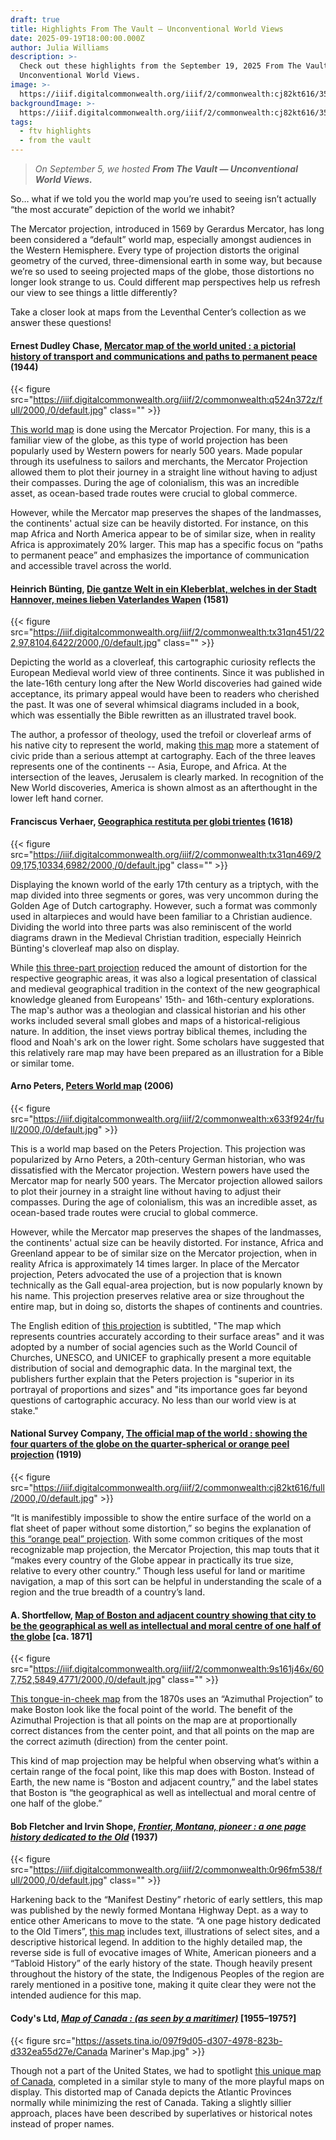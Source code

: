 ```yaml
---
draft: true
title: Highlights From The Vault — Unconventional World Views
date: 2025-09-19T18:00:00.000Z
author: Julia Williams
description: >-
  Check out these highlights from the September 19, 2025 From The Vault —
  Unconventional World Views.
image: >-
  https://iiif.digitalcommonwealth.org/iiif/2/commonwealth:cj82kt616/356,1639,10181,3753/,1200/0/default.jpg
backgroundImage: >-
  https://iiif.digitalcommonwealth.org/iiif/2/commonwealth:cj82kt616/356,1639,10181,3753/,1200/0/default.jpg
tags:
  - ftv highlights
  - from the vault
---
```


> *On September 5, we hosted **From The Vault — Unconventional World Views.***

So… what if we told you the world map you’re used to seeing isn’t actually “the most accurate” depiction of the world we inhabit?

The Mercator projection, introduced in 1569 by Gerardus Mercator, has long been considered a “default” world map, especially amongst audiences in the Western Hemisphere. Every type of projection distorts the original geometry of the curved, three-dimensional earth in some way, but because we’re so used to seeing projected maps of the globe, those distortions no longer look strange to us. Could different map perspectives help us refresh our view to see things a little differently?

Take a closer look at maps from the Leventhal Center’s collection as we answer these questions!

#### Ernest Dudley Chase, [Mercator map of the world united : a pictorial history of transport and communications and paths to permanent peace](https://collections.leventhalmap.org/search/commonwealth:q524n371p) (1944)

{{< figure src="https://iiif.digitalcommonwealth.org/iiif/2/commonwealth:q524n372z/full/2000,/0/default.jpg" class="" >}}

[This world map](https://collections.leventhalmap.org/search/commonwealth:q524n371p) is done using the Mercator Projection. For many, this is a familiar view of the globe, as this type of world projection has been popularly used by Western powers for nearly 500 years. Made popular through its usefulness to sailors and merchants, the Mercator Projection allowed them to plot their journey in a straight line without having to adjust their compasses. During the age of colonialism, this was an incredible asset, as ocean-based trade routes were crucial to global commerce.

However, while the Mercator map preserves the shapes of the landmasses, the continents' actual size can be heavily distorted. For instance, on this map Africa and North America appear to be of similar size, when in reality Africa is approximately 20% larger. This map has a specific focus on “paths to permanent peace” and emphasizes the importance of communication and accessible travel across the world.

#### Heinrich Bünting, [Die gantze Welt in ein Kleberblat, welches in der Stadt Hannover, meines lieben Vaterlandes Wapen](https://collections.leventhalmap.org/search/commonwealth:3f462s41k) (1581)

{{< figure src="https://iiif.digitalcommonwealth.org/iiif/2/commonwealth:tx31qn451/222,97,8104,6422/2000,/0/default.jpg" class="" >}}

Depicting the world as a cloverleaf, this cartographic curiosity reflects the European Medieval world view of three continents. Since it was published in the late-16th century long after the New World discoveries had gained wide acceptance, its primary appeal would have been to readers who cherished the past. It was one of several whimsical diagrams included in a book, which was essentially the Bible rewritten as an illustrated travel book. 

The author, a professor of theology, used the trefoil or cloverleaf arms of his native city to represent the world, making [this map](https://collections.leventhalmap.org/search/commonwealth:3f462s41k) more a statement of civic pride than a serious attempt at cartography. Each of the three leaves represents one of the continents -- Asia, Europe, and Africa. At the intersection of the leaves, Jerusalem is clearly marked. In recognition of the New World discoveries, America is shown almost as an afterthought in the lower left hand corner.

#### Franciscus Verhaer, [Geographica restituta per globi trientes](https://collections.leventhalmap.org/search/commonwealth:3f462s523) (1618)

{{< figure src="https://iiif.digitalcommonwealth.org/iiif/2/commonwealth:tx31qn469/209,175,10334,6982/2000,/0/default.jpg" class="" >}}

Displaying the known world of the early 17th century as a triptych, with the map divided into three segments or gores, was very uncommon during the Golden Age of Dutch cartography. However, such a format was commonly used in altarpieces and would have been familiar to a Christian audience. Dividing the world into three parts was also reminiscent of the world diagrams drawn in the Medieval Christian tradition, especially Heinrich Bünting's cloverleaf map also on display. 

While [this three-part projection](https://collections.leventhalmap.org/search/commonwealth:3f462s523) reduced the amount of distortion for the respective geographic areas, it was also a logical presentation of classical and medieval geographical tradition in the context of the new geographical knowledge gleaned from Europeans' 15th- and 16th-century explorations. The map's author was a theologian and classical historian and his other works included several small globes and maps of a historical-religious nature. In addition, the inset views portray biblical themes, including the flood and Noah's ark on the lower right. Some scholars have suggested that this relatively rare map may have been prepared as an illustration for a Bible or similar tome.

#### Arno Peters, [Peters World map](https://collections.leventhalmap.org/search/commonwealth:x633f923g) (2006)

{{< figure src="https://iiif.digitalcommonwealth.org/iiif/2/commonwealth:x633f924r/full/2000,/0/default.jpg" >}}

This is a world map based on the Peters Projection. This projection was popularized by Arno Peters, a 20th-century German historian, who was dissatisfied with the Mercator projection. Western powers have used the Mercator map for nearly 500 years. The Mercator projection allowed sailors to plot their journey in a straight line without having to adjust their compasses. During the age of colonialism, this was an incredible asset, as ocean-based trade routes were crucial to global commerce.

However, while the Mercator map preserves the shapes of the landmasses, the continents' actual size can be heavily distorted. For instance, Africa and Greenland appear to be of similar size on the Mercator projection, when in reality Africa is approximately 14 times larger. In place of the Mercator projection, Peters advocated the use of a projection that is known technically as the Gall equal-area projection, but is now popularly known by his name. This projection preserves relative area or size throughout the entire map, but in doing so, distorts the shapes of continents and countries. 

The English edition of [this projection](https://collections.leventhalmap.org/search/commonwealth:x633f923g) is subtitled, "The map which represents countries accurately according to their surface areas" and it was adopted by a number of social agencies such as the World Council of Churches, UNESCO, and UNICEF to graphically present a more equitable distribution of social and demographic data. In the marginal text, the publishers further explain that the Peters projection is "superior in its portrayal of proportions and sizes" and "its importance goes far beyond questions of cartographic accuracy. No less than our world view is at stake."

#### National Survey Company, [The official map of the world : showing the four quarters of the globe on the quarter-spherical or orange peel projection](https://collections.leventhalmap.org/search/commonwealth:cj82kt60x) (1919)

{{< figure src="https://iiif.digitalcommonwealth.org/iiif/2/commonwealth:cj82kt616/full/2000,/0/default.jpg" >}}

“It is manifestibly impossible to show the entire surface of the world on a flat sheet of paper without some distortion,” so begins the explanation of [this “orange peal” projection](https://collections.leventhalmap.org/search/commonwealth:cj82kt60x). With some common critiques of the most recognizable map projection, the Mercator Projection, this map touts that it “makes every country of the Globe appear in practically its true size, relative to every other country.” Though less useful for land or maritime navigation, a map of this sort can be helpful in understanding the scale of a region and the true breadth of a country’s land. 

#### A. Shortfellow, [Map of Boston and adjacent country showing that city to be the geographical as well as intellectual and moral centre of one half of the globe](https://collections.leventhalmap.org/search/commonwealth:9s161j45n) \[ca. 1871]

{{< figure src="https://iiif.digitalcommonwealth.org/iiif/2/commonwealth:9s161j46x/607,752,5849,4771/2000,/0/default.jpg" class="" >}}

[This tongue-in-cheek map](https://collections.leventhalmap.org/search/commonwealth:9s161j45n) from the 1870s uses an “Azimuthal Projection” to make Boston look like the focal point of the world. The benefit of the Azimuthal Projection is that all points on the map are at proportionally correct distances from the center point, and that all points on the map are the correct azimuth (direction) from the center point. 

This kind of map projection may be helpful when observing what’s within a certain range of the focal point, like this map does with Boston. Instead of Earth, the new name is “Boston and adjacent country,” and the label states that Boston is “the geographical as well as intellectual and moral centre of one half of the globe.”

#### Bob Fletcher and Irvin Shope, *[Frontier, Montana, pioneer : a one page history dedicated to the Old](https://collections.leventhalmap.org/search/commonwealth:0r96fm520)* (1937)

{{< figure src="https://iiif.digitalcommonwealth.org/iiif/2/commonwealth:0r96fm538/full/2000,/0/default.jpg" class="" >}}

Harkening back to the “Manifest Destiny” rhetoric of early settlers, this map was published by the newly formed Montana Highway Dept. as a way to entice other Americans to move to the state. “A one page history dedicated to the Old Timers”, [this map](https://collections.leventhalmap.org/search/commonwealth:0r96fm520) includes text, illustrations of select sites, and a descriptive historical legend. In addition to the highly detailed map, the reverse side is full of evocative images of White, American pioneers and a “Tabloid History” of the early history of the state. Though heavily present throughout the history of the state, the Indigenous Peoples of the region are rarely mentioned in a positive tone, making it quite clear they were not the intended audience for this map.

#### Cody's Ltd, *[Map of Canada : (as seen by a maritimer)](https://bpl.bibliocommons.com/v2/record/S75C8967740)* \[1955–1975?]

{{< figure src="https://assets.tina.io/097f9d05-d307-4978-823b-d332ea55d27e/Canada Mariner's Map.jpg" >}}

Though not a part of the United States, we had to spotlight [this unique map of Canada](https://bpl.bibliocommons.com/v2/record/S75C8967740), completed in a similar style to many of the more playful maps on display. This distorted map of Canada depicts the Atlantic Provinces normally while minimizing the rest of Canada. Taking a slightly sillier approach, places have been described by superlatives or historical notes instead of proper names.
